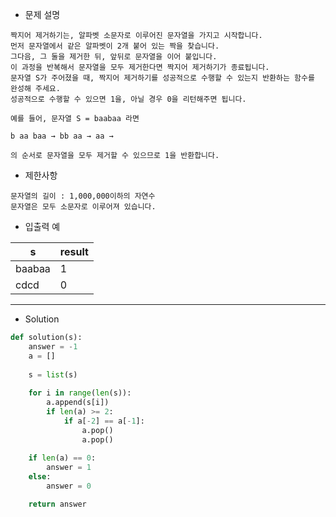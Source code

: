 - 문제 설명
```
짝지어 제거하기는, 알파벳 소문자로 이루어진 문자열을 가지고 시작합니다.
먼저 문자열에서 같은 알파벳이 2개 붙어 있는 짝을 찾습니다.
그다음, 그 둘을 제거한 뒤, 앞뒤로 문자열을 이어 붙입니다.
이 과정을 반복해서 문자열을 모두 제거한다면 짝지어 제거하기가 종료됩니다.
문자열 S가 주어졌을 때, 짝지어 제거하기를 성공적으로 수행할 수 있는지 반환하는 함수를 완성해 주세요.
성공적으로 수행할 수 있으면 1을, 아닐 경우 0을 리턴해주면 됩니다.

예를 들어, 문자열 S = baabaa 라면

b aa baa → bb aa → aa →

의 순서로 문자열을 모두 제거할 수 있으므로 1을 반환합니다.
```

- 제한사항

```
문자열의 길이 : 1,000,000이하의 자연수
문자열은 모두 소문자로 이루어져 있습니다.
```

- 입출력 예

| s |	result |
| --- | --- |
| baabaa |	1 |
| cdcd |	0 |

---

- Solution

```py
def solution(s):
    answer = -1
    a = []
    
    s = list(s)
    
    for i in range(len(s)):
        a.append(s[i])
        if len(a) >= 2:
            if a[-2] == a[-1]:
                a.pop()
                a.pop()
    
    if len(a) == 0:
        answer = 1
    else:
        answer = 0

    return answer
```
